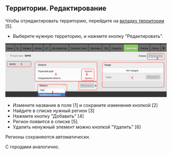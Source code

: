 ## Территории. Редактирование

Чтобы отредактировать территорию, перейдите на [вкладку территории](database.md) [5].

- Выберите нужную территорию, и нажмите кнопку "Редактировать".

![](../images/database-territory-edit.png)

- Измените название в поле [1] и сохраните изменения кнопкой [2]
- Найдите в списке нужный регион [3]
- Нажмите кнопку "Добавить" [4]
- Регион появится в списке [5].
- Удалить ненужный элемент можно кнопкой "Удалить" [6]

Регионы сохраняются автоматически.

С городами аналогично.
